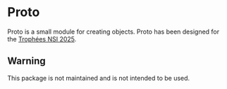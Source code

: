 # Proto

Proto is a small module for creating objects.
Proto has been designed for the [Trophées NSI 2025](https://trophees-nsi.fr).

## Warning

This package is not maintained and is not intended to be used.